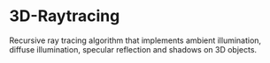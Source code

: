 # 3D-Raytracing
Recursive ray tracing algorithm that implements ambient illumination, diffuse illumination, specular reflection and shadows on 3D objects.

